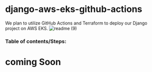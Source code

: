 # django-aws-eks-github-actions
We plan to utilize GitHub Actions and Terraform to deploy our Django project on AWS EKS.
![readme (9)](https://github.com/codewithmuh/django-aws-eks-github-actions/assets/51082957/c3db3c54-f5e9-4884-a8ba-c2a80fd1c81e)

### Table of contents/Steps:

# coming Soon
